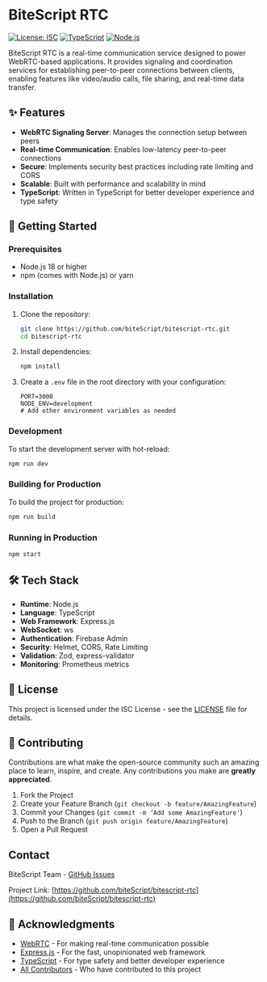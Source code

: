# BiteScript RTC

[![License: ISC](https://img.shields.io/badge/License-ISC-blue.svg)](https://opensource.org/licenses/ISC)
[![TypeScript](https://img.shields.io/badge/TypeScript-4.9.5-blue.svg)](https://www.typescriptlang.org/)
[![Node.js](https://img.shields.io/badge/Node.js-18+-green.svg)](https://nodejs.org/)

BiteScript RTC is a real-time communication service designed to power WebRTC-based applications. It provides signaling and coordination services for establishing peer-to-peer connections between clients, enabling features like video/audio calls, file sharing, and real-time data transfer.

## ✨ Features

- **WebRTC Signaling Server**: Manages the connection setup between peers
- **Real-time Communication**: Enables low-latency peer-to-peer connections
- **Secure**: Implements security best practices including rate limiting and CORS
- **Scalable**: Built with performance and scalability in mind
- **TypeScript**: Written in TypeScript for better developer experience and type safety

## 🚀 Getting Started

### Prerequisites

- Node.js 18 or higher
- npm (comes with Node.js) or yarn

### Installation

1. Clone the repository:

   ```bash
   git clone https://github.com/biteScript/bitescript-rtc.git
   cd bitescript-rtc
   ```

2. Install dependencies:

   ```bash
   npm install
   ```

3. Create a `.env` file in the root directory with your configuration:
   ```env
   PORT=3000
   NODE_ENV=development
   # Add other environment variables as needed
   ```

### Development

To start the development server with hot-reload:

```bash
npm run dev
```

### Building for Production

To build the project for production:

```bash
npm run build
```

### Running in Production

```bash
npm start
```

## 🛠️ Tech Stack

- **Runtime**: Node.js
- **Language**: TypeScript
- **Web Framework**: Express.js
- **WebSocket**: ws
- **Authentication**: Firebase Admin
- **Security**: Helmet, CORS, Rate Limiting
- **Validation**: Zod, express-validator
- **Monitoring**: Prometheus metrics

## 📜 License

This project is licensed under the ISC License - see the [LICENSE](LICENSE) file for details.

## 🤝 Contributing

Contributions are what make the open-source community such an amazing place to learn, inspire, and create. Any contributions you make are **greatly appreciated**.

1. Fork the Project
2. Create your Feature Branch (`git checkout -b feature/AmazingFeature`)
3. Commit your Changes (`git commit -m 'Add some AmazingFeature'`)
4. Push to the Branch (`git push origin feature/AmazingFeature`)
5. Open a Pull Request

## Contact

BiteScript Team - [GitHub Issues](https://github.com/biteScript/bitescript-rtc/issues)

Project Link: [https://github.com/biteScript/bitescript-rtc](https://github.com/biteScript/bitescript-rtc)

## 🙏 Acknowledgments

- [WebRTC](https://webrtc.org/) - For making real-time communication possible
- [Express.js](https://expressjs.com/) - For the fast, unopinionated web framework
- [TypeScript](https://www.typescriptlang.org/) - For type safety and better developer experience
- [All Contributors](https://github.com/biteScript/bitescript-rtc/graphs/contributors) - Who have contributed to this project
